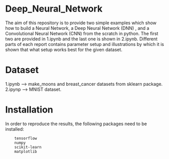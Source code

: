 # Deep_Neural_Network
The aim of this repository is to provide two simple examples which show how to build a Neural Network, a Deep Neural Network (DNN) , and a Convolutional Neural Network (CNN) from the scratch in python. The first two are provided in 1.ipynb and the last one is shown in 2.ipynb. 
Different parts of each report contains parameter setup and illustrations by which it is shown that what setup works best for the given dataset.

# Dataset
1.ipynb --> make_moons and breast_cancer datasets from sklearn package.
2.ipynp --> MNIST dataset.

# Installation
In order to reproduce the results, the following packages need to be installed:

        tensorflow
        numpy
        scikit-learn
        matplotlib
